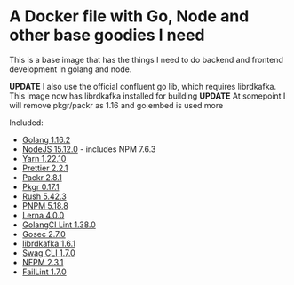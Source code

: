 # A Docker file with Go, Node and other base goodies I need

This is a base image that has the things I need to do backend and frontend development in golang and node.

**UPDATE** I also use the official confluent go lib, which requires librdkafka. This image now has librdkafka installed for building
**UPDATE** At somepoint I will remove pkgr/packr as 1.16 and go:embed is used more

Included:

- [Golang 1.16.2](https://golang.org/)
- [NodeJS 15.12.0](https://nodejs.org/en/) - includes NPM 7.6.3
- [Yarn 1.22.10](https://www.npmjs.com/package/yarn)
- [Prettier 2.2.1](https://www.npmjs.com/package/prettier)
- [Packr 2.8.1](https://github.com/gobuffalo/packr)
- [Pkgr 0.17.1](https://github.com/markbates/pkger)
- [Rush 5.42.3](https://www.npmjs.com/package/@microsoft/rush)
- [PNPM 5.18.8](https://www.npmjs.com/package/pnpm)
- [Lerna 4.0.0](https://github.com/lerna/lerna)
- [GolangCI Lint 1.38.0](https://github.com/golangci/golangci-lint)
- [Gosec 2.7.0](https://github.com/securego/gosec)
- [librdkafka 1.6.1](https://github.com/edenhill/librdkafka)
- [Swag CLI 1.7.0](https://github.com/swaggo/swag)
- [NFPM 2.3.1](https://github.com/goreleaser/nfpm)
- [FailLint 1.7.0](https://github.com/fatih/faillint)
